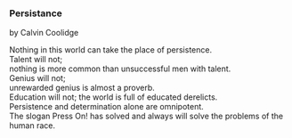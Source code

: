 ### Persistance
by Calvin Coolidge   

Nothing in this world can take the place of persistence.   
Talent will not;  
nothing is more common than unsuccessful men with talent.  
Genius will not;   
unrewarded genius is almost a proverb.  
Education will not; the world is full of educated derelicts.    
Persistence and determination alone are omnipotent.   
The slogan Press On! has solved and always will solve the problems of the human race.  

